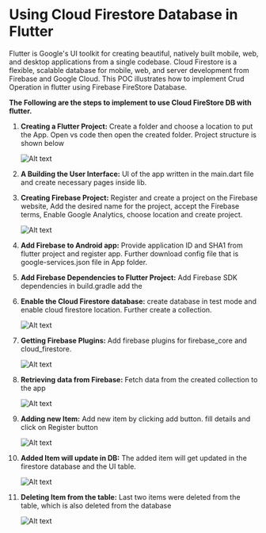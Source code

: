 # Using Cloud Firestore Database in Flutter

Flutter is Google's UI toolkit for creating beautiful, natively built mobile, web, and desktop applications from a single codebase. Cloud Firestore is a flexible, scalable database for mobile, web, and server development from Firebase and Google Cloud. This POC illustrates how to implement Crud Operation in flutter using Firebase FireStore Database.

**The Following are the steps to implement to use Cloud FireStore DB with flutter.**

1. **Creating a Flutter Project:** Create a folder and choose a location to put the App. Open vs code then open the created folder. Project structure is shown below

     ![Alt text](https://github.com/Protontech-1803/Cloud2.0/blob/main/Using_Cloud_Firestore_Database_in_Flutter/1.1.png)
 
2. **A Building the User Interface:** UI of the app written in the main.dart file and create necessary pages inside lib.

3. **Creating Firebase Project:** Register and create a project on the Firebase website, Add the desired name for the project, accept the Firebase terms, Enable Google Analytics, choose location and create project.

    ![Alt text](https://github.com/Protontech-1803/Cloud2.0/blob/main/Using_Cloud_Firestore_Database_in_Flutter/1.2.png)

4. **Add Firebase to Android app:** Provide application ID and SHA1 from flutter project and register app. Further download config file that is google-services.json file in App folder.

5.	**Add Firebase Dependencies to Flutter Project:** Add Firebase SDK dependencies in build.gradle add the 

6.	**Enable the Cloud Firestore database:** create database in test mode and enable cloud firestore location. Further create a collection.

    ![Alt text](https://github.com/Protontech-1803/Cloud2.0/blob/main/Using_Cloud_Firestore_Database_in_Flutter/1.3.png)

7. **Getting Firebase Plugins:** Add firebase plugins for firebase_core and cloud_firestore.

    ![Alt text](https://github.com/Protontech-1803/Cloud2.0/blob/main/Using_Cloud_Firestore_Database_in_Flutter/1.4.png)

8. **Retrieving data from Firebase:** Fetch data from the created collection to the app
    
    ![Alt text](https://github.com/Protontech-1803/Cloud2.0/blob/main/Using_Cloud_Firestore_Database_in_Flutter/1.5.png)

9. **Adding new Item:** Add new item by clicking add button. fill details and click on Register button

    ![Alt text](https://github.com/Protontech-1803/Cloud2.0/blob/main/Using_Cloud_Firestore_Database_in_Flutter/1.6.png)

10. **Added Item will update in DB:** The added item will get updated in the firestore database and the UI table.

    ![Alt text](https://github.com/Protontech-1803/Cloud2.0/blob/main/Using_Cloud_Firestore_Database_in_Flutter/1.7.png)

11. **Deleting Item from the table:** Last two items were deleted from the table, which is also deleted from the database 

    ![Alt text](https://github.com/Protontech-1803/Cloud2.0/blob/main/Using_Cloud_Firestore_Database_in_Flutter/1.8.png)
